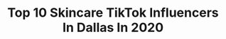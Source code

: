 ---
title: Top 10 Skincare TikTok Influencers In Dallas In 2020
description: >-
  Find top skincare TikTok influencers in Dallas in 2020. Most popular hashtags: #skincare #duet #skincareroutine #homeproject.
platform: TikTok
profiles:
  - username: "thecurlybeviie"
    fullname: >-
      Auntie Bev
    location: "United States"
    followers: 67813
    engagement: 1342
    commentsToLikes: 0.009515
    id: cka0sk1ivlusq0i78dfut0k6k
    verified: false
    hashtags: "#glowup, #learnfromme, #bighair, #makeup"
  - username: "7ven11ven_"
    fullname: >-
      JMain
    location: "United States"
    followers: 21667
    engagement: 739
    commentsToLikes: 0.026313
    id: ck9v18bzpfzpm0j7825dqfovc
    verified: false
    hashtags: "#toilet, #amaytoremember, #jeyengine, #motocross"
  - username: "sincerelyshelby"
    fullname: >-
      shelby
    location: "United States"
    followers: 328641
    engagement: 1657
    commentsToLikes: 0.004185
    id: ck8rrba9gtrsw0j78lx84ijrl
    verified: false
    hashtags: "#levelup, #decadesofhair, #strangernow, #alyaskin"
  - username: "newmanparkerr"
    fullname: >-
      newmanparkerr
    location: "United States"
    followers: 11425
    engagement: 361
    commentsToLikes: 0.029983
    id: ck9flm2eiom7c0j78ykktas1o
    verified: false
    hashtags: "#gucci, #closet, #foodie, #zoom"
  - username: "jc.dombrowski"
    fullname: >-
      J.C. Dombrowski
    location: "United States"
    followers: 1996616
    engagement: 2564
    commentsToLikes: 0.018358
    id: ck80obynrgodq0j786z4nwcq0
    verified: true
    hashtags: "#homeproject, #lgbt, #history, #littlethings"
  - username: "idewcare"
    fullname: >-
      I Dew Care
    location: "United States"
    followers: 335793
    engagement: 2578
    commentsToLikes: 0.018346
    id: ck8hp39u4xu430j78n2c207u3
    verified: false
    hashtags: "#asmr, #oddlysatisfying, #ultabeauty"
  - username: "adaatude"
    fullname: >-
      Adaleta Avdić
    location: "United States"
    followers: 393132
    engagement: 1888
    commentsToLikes: 0.049575
    id: ck7zpa4o8oa160j78jtcdzt24
    verified: false
    hashtags: "#beautymode, #guacamole, #millennial, #raisingcanespartner"
  - username: "kidskinusa"
    fullname: >-
      Kidskin
    location: "United States"
    followers: 6951
    engagement: 3321
    commentsToLikes: 0.365664
    id: ck933afl0n66k0j78usl1zbsj
    verified: false
    hashtags: "#teenager, #teen, #familytime, #healthheroes"
  - username: "buzzfeed"
    fullname: >-
      BuzzFeed
    location: "United States"
    followers: 240351
    engagement: 2715
    commentsToLikes: 0.014145
    id: ck8hrciav87cm0j780krzpoxt
    verified: true
    hashtags: "#spidermanfarfromhome, #doncheadle, #beautyhacks, #5secondsofsummer"
  - username: "yayayayoung"
    fullname: >-
      yayayayoung
    location: "United States"
    followers: 372040
    engagement: 2517
    commentsToLikes: 0.012304
    id: ck8tpysp8qotm0j78czv42zq0
    verified: false
    hashtags: "#edutokskincare, #timemanagement, #cleansing, #acne"
---